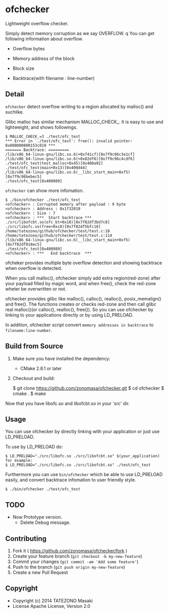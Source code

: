 ofchecker
=========

Lightweight overflow checker.

Simply detect memory corruption as we say OVERFLOW.
q
You can get following information about overflow.

 * Overflow bytes

 * Memory address of the block

 * Block size

 * Backtrace(with filename : line-number)


Detail
------

`ofchecker` detect overflow writing to a region allocated by malloc() and suchlike.

Glibc malloc has similar mechanism MALLOC_CHECK_. It is easy to use and lightweight,
and shows followings.

```
$ MALLOC_CHECK_=3 ./test/ofc_test
*** Error in `./test/ofc_test': free(): invalid pointer: 0x000000000153c010 ***
======= Backtrace: =========
/lib/x86_64-linux-gnu/libc.so.6(+0x741cf)[0x7f9c96c3e1cf]
/lib/x86_64-linux-gnu/libc.so.6(+0x82df6)[0x7f9c96c4cdf6]
./test/ofc_test(test_malloc+0x45)[0x400a92]
./test/ofc_test(main+0x13)[0x400d44]
/lib/x86_64-linux-gnu/libc.so.6(__libc_start_main+0xf5)[0x7f9c96bebec5]
./test/ofc_test[0x400989]
```

`ofchecker` can show more infomation.

```
$ ./bin/ofchecker ./test/ofc_test
<ofchecker> : Corrupted memory after payload : 9 byte
<ofchecker> : Address : 0x1f32010
<ofchecker> : Size : 7
<ofchecker> : ***  Start backtrace ***
./src/libofcbt.so(ofc_bt+0x18)[0x7f82df3bd7c8]
./src/libofc.so(free+0xc8)[0x7f82df5bfc18]
/home/tatezono/github/ofchecker/test/test.c:18
/home/tatezono/github/ofchecker/test/test.c:114
/lib/x86_64-linux-gnu/libc.so.6(__libc_start_main+0xf5)[0x7f82df018ec5]
./test/ofc_test[0x400989]
<ofchecker> : ***   End backtrace  ***
```

ofcheker provides multiple byte overflow detection and showing backtrace when overflow is detected.

When you call malloc(), ofchecker simply add extra region(red-zone) after your payload filled by magic word, and when free(), check the red-zone wheter be overwritten or not.

ofchecker provides glibc like malloc(), calloc(), realloc(), posix_memalign() and free(). The functions creates or checks red-zone and then call glibc real malloc()(or calloc(), realloc(), free()). So you can use ofchecker by linking to your applications directly or by using LD_PRELOAD.

In addition, ofchecker script convert `memory addresses in backtrace` to `filename:line-number`.

Build from Source
-----------------

1. Make sure you have installed the dependency:
    * CMake 2.8.1 or later

2. Checkout and build:

    $ git clone https://github.com/zonomasa/ofchecker.git
    $ cd ofchecker
    $ cmake .
    $ make

Now that you have libofc.so and libofcbt.so in your 'src' dir.


Usage
-----

You can use ofchecker by directly linking with your application or just use LD_PRELOAD.

To use by LD_PRELOAD do:

    $ LD_PRELOAD="./src/libofc.so ./src/libofcbt.so" $(your_application)
    for example:
    $ LD_PRELOAD="./src/libofc.so ./src/libofcbt.so" ./test/ofc_test

Furthermore you can use `bin/ofchecker` which be able to use LD_PRELOAD easily, and
convert backtrace infomation to user friendly style.

    $ ./bin/ofchecker ./test/ofc_test

TODO
----

 * Now Prototype version.
   * Delete Debug message.


Contributing
------------

1. Fork it ( https://github.com/zonomasa/ofchecker/fork )
2. Create your feature branch (`git checkout -b my-new-feature`)
3. Commit your changes (`git commit -am 'Add some feature'`)
4. Push to the branch (`git push origin my-new-feature`)
5. Create a new Pull Request


Copyright
---------

 * Copyright (c) 2014 TATEZONO Masaki
 * License   Apache License, Version 2.0

